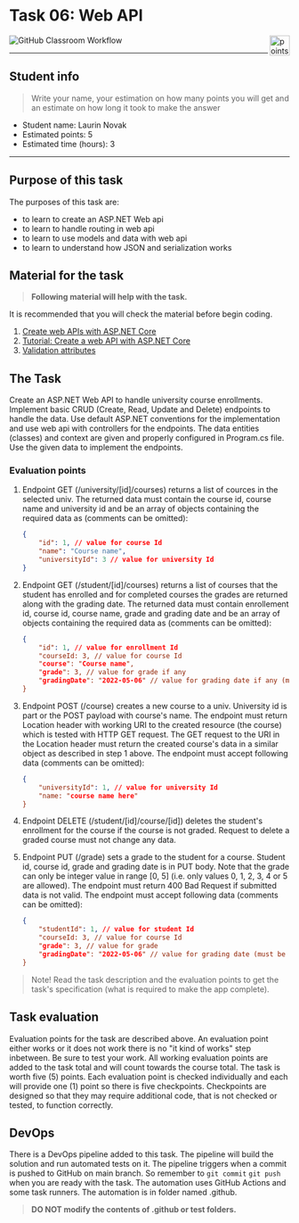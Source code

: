 # Task 06: Web API

<img alt="points bar" align="right" height="36" src="../../blob/badges/.github/badges/points-bar.svg" />

![GitHub Classroom Workflow](../../workflows/GitHub%20Classroom%20Workflow/badge.svg?branch=main)

***

## Student info

> Write your name, your estimation on how many points you will get and an estimate on how long it took to make the answer

- Student name: Laurin Novak
- Estimated points: 5
- Estimated time (hours): 3

***

## Purpose of this task

The purposes of this task are:

- to learn to create an ASP.NET Web api
- to learn to handle routing in web api
- to learn to use models and data with web api
- to learn to understand how JSON and serialization works

## Material for the task

> **Following material will help with the task.**

It is recommended that you will check the material before begin coding.

1. [Create web APIs with ASP.NET Core](https://docs.microsoft.com/en-us/aspnet/core/web-api/?view=aspnetcore-6.0)
2. [Tutorial: Create a web API with ASP.NET Core](https://docs.microsoft.com/en-us/aspnet/core/tutorials/first-web-api?view=aspnetcore-6.0)
3. [Validation attributes](https://docs.microsoft.com/en-us/aspnet/core/mvc/models/validation?view=aspnetcore-6.0#validation-attributes)

## The Task

Create an ASP.NET Web API to handle university course enrollments. Implement basic CRUD (Create, Read, Update and Delete) endpoints to handle the data. Use default ASP.NET conventions for the implementation and use web api with controllers for the endpoints. The data entities (classes) and context are given and properly configured in Program.cs file. Use the given data to implement the endpoints.

### Evaluation points

1. Endpoint GET (/university/[id]/courses) returns a list of cources in the selected univ. The returned data must contain the course id, course name and university id and be an array of objects containing the required data as (comments can be omitted):

    ```json
    {
        "id": 1, // value for course Id
        "name": "Course name",
        "universityId": 3 // value for university Id
    }
    ```

2. Endpoint GET (/student/[id]/courses) returns a list of courses that the student has enrolled and for completed courses the grades are returned along with the grading date. The returned data must contain enrollement id, course id, course name, grade and grading date and be an array of objects containing the required data as (comments can be omitted):

    ```json
    {
        "id": 1, // value for enrollment Id
        "courseId: 3, // value for course Id
        "course": "Course name",
        "grade": 3, // value for grade if any
        "gradingDate": "2022-05-06" // value for grading date if any (must be deserializable to DateTime)
    }
    ```

3. Endpoint POST (/course) creates a new course to a univ. University id is part or the POST payload with course's name. The endpoint must return Location header with working URI to the created resource (the course) which is tested with HTTP GET request. The GET request to the URI in the Location header must return the created course's data in a similar object as described in step 1 above. The endpoint must accept following data (comments can be omitted):

    ```json
    {
        "universityId": 1, // value for university Id
        "name: "course name here"
    }
    ```

4. Endpoint DELETE (/student/[id]/course/[id]) deletes the student's enrollment for the course if the course is not graded. Request to delete a graded course must not change any data.
5. Endpoint PUT (/grade) sets a grade to the student for a course. Student id, course id, grade and grading date is in PUT body. Note that the grade can only be integer value in range [0, 5] (i.e. only values 0, 1, 2, 3, 4 or 5 are allowed). The endpoint must return 400 Bad Request if submitted data is not valid. The endpoint must accept following data (comments can be omitted):

    ```json
    {
        "studentId": 1, // value for student Id
        "courseId: 3, // value for course Id
        "grade": 3, // value for grade
        "gradingDate": "2022-05-06" // value for grading date (must be deserializable to DateTime)
    }
    ```

> Note! Read the task description and the evaluation points to get the task's specification (what is required to make the app complete).

## Task evaluation

Evaluation points for the task are described above. An evaluation point either works or it does not work there is no "it kind of works" step inbetween. Be sure to test your work. All working evaluation points are added to the task total and will count towards the course total. The task is worth five (5) points. Each evaluation point is checked individually and each will provide one (1) point so there is five checkpoints. Checkpoints are designed so that they may require additional code, that is not checked or tested, to function correctly.

## DevOps

There is a DevOps pipeline added to this task. The pipeline will build the solution and run automated tests on it. The pipeline triggers when a commit is pushed to GitHub on main branch. So remember to `git commit` `git push` when you are ready with the task. The automation uses GitHub Actions and some task runners. The automation is in folder named .github.

> **DO NOT modify the contents of .github or test folders.**
